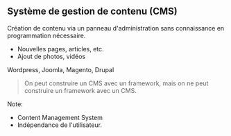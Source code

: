 ## Système de gestion de contenu (CMS)

Création de contenu via un panneau d'administration sans connaissance en programmation nécessaire.

- Nouvelles pages, articles, etc.
- Ajout de photos, vidéos

Wordpress, Joomla, Magento, Drupal

> On peut construire un CMS avec un framework, mais on ne peut construire un framework avec un CMS.



Note:
- Content Management System
- Indépendance de l'utilisateur.
